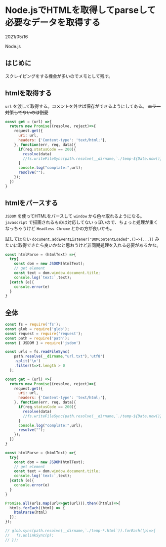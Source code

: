 # Node.jsでHTMLを取得してparseして必要なデータを取得する
<div class="info">
  <p class="info__date">
    2021/05/16
  </p>
  <div class="info__tags">
    <p class="info__tags__one">Node.js</p>
  </div>
</div>

## はじめに
スクレイピングをする機会が多いのでメモとして残す。

## htmlを取得する
`url` を渡して取得する。コメントを外せば保存ができるようにしてある。
~~エラー対策してないのは割愛~~

```javascript
const get = (url) =>{
  return new Promise((resolve, reject)=>{
    request.get({
      uri: url,
      headers: {'Content-type': 'text/html;'},
    }, function(err, req, data){
      if(req.statusCode == 200){
        resolve(data)
        //fs.writeFileSync(path.resolve(__dirname,`./temp-${Date.now()}.html`), data);
      }
      console.log("complate:",url);
      resolve("");
    });
  })
}
```

## htmlをパースする

`JSDOM` を使ってHTMLをパースして `window` から色々取れるようになる。  
`javascript` で描画されるものは対応してないっぽいので、ちょっと処理が重くなっちゃうけど `Headless Chrome` とかの方が良いかも。  

試してはない `document.addEventListener("DOMContentLoaded",()=>{...})` みたいに取得できたら良いかなと思おうけど非同期処理を入れる必要があるかな。

```javascript
const htmlParse = (htmlText) =>{
  try{
    const dom = new JSDOM(htmlText);
    // get element
    const text = dom.window.document.title;
    console.log(`text:`,text);
  }catch (e){
    console.error(e)
  }
}
```

## 全体

```javascript
const fs = require('fs');
const glob = require('glob');
const request = require('request');
const path = require('path');
const { JSDOM } = require('jsdom')

const urls = fs.readFileSync(
    path.resolve(__dirname,"url.txt"),'utf8')
    .split('\n')
    .filter(t=>t.length > 0
  );

const get = (url) =>{
  return new Promise((resolve, reject)=>{
    request.get({
      uri: url,
      headers: {'Content-type': 'text/html;'},
    }, function(err, req, data){
      if(req.statusCode == 200){
        resolve(data)
        //fs.writeFileSync(path.resolve(__dirname,`./temp-${Date.now()}.html`), data);
      }
      console.log("complate:",url);
      resolve("");
    });
  })
}

const htmlParse = (htmlText) =>{
  try{
    const dom = new JSDOM(htmlText);
    // get element
    const text = dom.window.document.title;
    console.log(`text:`,text);
  }catch (e){
    console.error(e)
  }
}

Promise.all(urls.map(url=>get(url))).then((htmls)=>{
  htmls.forEach((html) => {
    htmlParse(html)
  });
});

// glob.sync(path.resolve(__dirname,`./temp-*.html`)).forEach((p)=>{
//   fs.unlinkSync(p);
// });
```

